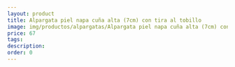 ```yaml
---
layout: product
title: Alpargata piel napa cuña alta (7cm) con tira al tobillo 
image: img/productos/alpargatas/Alpargata piel napa cuña alta (7cm) con tira al tobillo =67.webp
price: 67
tags: 
description: 
order: 0
---
```

